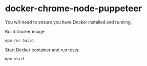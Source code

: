# docker-chrome-node-puppeteer

You will need to ensure you have Docker installed and running.

Build Docker image:
```sh
npm run build
```

Start Docker container and run tests:
```sh
npm start
```
